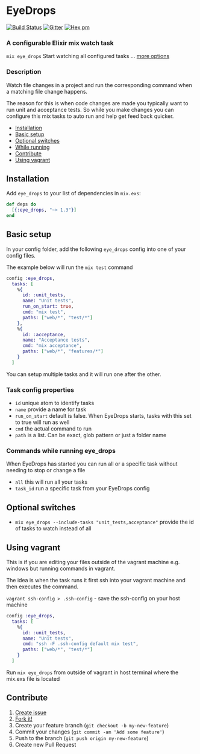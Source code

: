 # EyeDrops

[![Build Status](https://travis-ci.org/rkotze/eye_drops.svg?branch=master)](https://travis-ci.org/rkotze/eye_drops) 
[![Gitter](https://badges.gitter.im/rkotze/eye_drops.svg)](https://gitter.im/rkotze/eye_drops?utm_source=badge&utm_medium=badge&utm_campaign=pr-badge)
[![Hex pm](https://img.shields.io/hexpm/v/eye_drops.svg?style=flat)](https://hex.pm/packages/eye_drops)

### A configurable Elixir mix watch task

`mix eye_drops` Start watching all configured tasks ... [more options](#optional-switches)

### Description

Watch file changes in a project and run the corresponding command when a matching file change happens.

The reason for this is when code changes are made you typically want to run unit and acceptance tests. So while you make changes you can configure this mix tasks to auto run and help get feed back quicker.

* [Installation](#installation)
* [Basic setup](#basic-setup)
* [Optional switches](#optional-switches)
* [While running](#commands-while-running-eye_drops)
* [Contribute](#contribute)
* [Using vagrant](#using-vagrant)

## Installation

Add `eye_drops` to your list of dependencies in `mix.exs`:

```elixir
def deps do
  [{:eye_drops, "~> 1.3"}]
end
```

## Basic setup

In your config folder, add the following `eye_drops` config into one of your config files.

The example below will run the `mix test` command

```elixir
config :eye_drops, 
  tasks: [
    %{
      id: :unit_tests,
      name: "Unit tests",
      run_on_start: true,
      cmd: "mix test",
      paths: ["web/*", "test/*"]
    },
    %{
      id: :acceptance,
      name: "Acceptance tests",
      cmd: "mix acceptance",
      paths: ["web/*", "features/*"]
    }
  ]
```

You can setup multiple tasks and it will run one after the other.

### Task config properties

- `id` unique atom to identify tasks
- `name` provide a name for task
- `run_on_start` default is false. When EyeDrops starts, tasks with this set to true will run as well  
- `cmd` the actual command to run
- `path` is a list. Can be exact, glob pattern or just a folder name

### Commands while running eye_drops

When EyeDrops has started you can run all or a specific task without needing to stop or change a file

- `all` this will run all your tasks
- `task_id` run a specific task from your EyeDrops config

## Optional switches

- `mix eye_drops --include-tasks "unit_tests,acceptance"` provide the id of tasks to watch instead of all

## Using vagrant

This is if you are editing your files outside of the vagrant machine e.g. windows but running commands in vagrant.

The idea is when the task runs it first ssh into your vagrant machine and then executes the command.

`vagrant ssh-config > .ssh-config` - save the ssh-config on your host machine

```elixir
config :eye_drops, 
  tasks: [
    %{
      id: :unit_tests,
      name: "Unit tests",
      cmd: "ssh -F .ssh-config default mix test",
      paths: ["web/*", "test/*"]
    }
  ]
```

Run `mix eye_drops` from outside of vagrant in host terminal where the mix.exs file is located

## Contribute

1. [Create issue](http://github.com/rkotze/eye_drops/issues)
2. [Fork it!](http://github.com/rkotze/eye_drops/fork)
3. Create your feature branch (`git checkout -b my-new-feature`)
4. Commit your changes (`git commit -am 'Add some feature'`)
5. Push to the branch (`git push origin my-new-feature`)
6. Create new Pull Request
